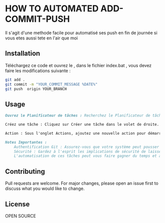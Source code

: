 # HOW TO AUTOMATED ADD-COMMIT-PUSH

Il s'agit d'une methode facile pour automatisé ses push en fin de journée si vous etes aussi tete en l'air que moi 

## Installation

Téléchargez ce code et ouvrez le , dans le fichier index.bat , vous devez faire les modifications suivante : 

```bash
git add .
git commit -m "YOUR_COMMIT_MESSAGE %DATE%"
git push  origin YOUR_BRANCH

```

## Usage

```md
Ouvrez le Planificateur de tâches : Recherchez le Planificateur de tâches dans le menu Démarrer et ouvrez-le.

Créez une tâche : Cliquez sur Créer une tâche dans le volet de droite. Donnez un nom à votre tâche, choisissez Exécuter que l'utilisateur est connecté ou non, et configurez-le pour exécuter votre script batch. Sous l'onglet Déclencheurs, cliquez sur Nouveau et configurez-le pour qu'il se déclenche à l'heure souhaitée chaque jour.

Action : Sous l'onglet Actions, ajoutez une nouvelle action pour démarrer un programme, et sélectionnez votre script batch.
```

```md
Notes Importantes :
    Authentification Git : Assurez-vous que votre système peut pousser vers votre dépôt sans intervention manuelle. Cela peut nécessiter la configuration de l'authentification par clé SSH ou l'utilisation d'un gestionnaire de credentials pour Git.
    Sécurité : Gardez à l'esprit les implications de sécurité de laisser un script avoir accès à vos dépôts Git.
    L'automatisation de ces tâches peut vous faire gagner du temps et assurer une certaine régularité dans vos engagements Git, mais utilisez-la judicieusement, surtout sur des projets partagés où des commits automatiques peuvent perturber le flux de travail de l'équipe.
```
## Contributing

Pull requests are welcome. For major changes, please open an issue first
to discuss what you would like to change.


## License
OPEN  SOURCE
